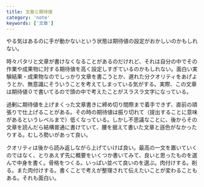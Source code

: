 ```yaml
---
title: 文章と期待値
category: 'note'
keywords: ['文章']
---
```


やる気はあるのに手が動かないという状態は期待値の設定がおかしいのかもしれない。

時々パタリと文章が書けなくなることがあるのだけれど、それは自分の中でその作業や成果物に対する期待値を高く設定しすぎているのかもしれない。面白い実験結果・成果物なのでしっかり文章を書こうとか、遅れた分クオリティをあげようとか、無意識にそういうことを考えてしまっている気がする。実際、この文章は期待値０で書いてるので頭の中で考えたことがスラスラ文字になっている。

過剰に期待値を上げまくった文章書きに締め切り間際まで着手できず、直前の頑張りで仕上げることがある。その時の期待値は振り切れて（提出することに意味があるというレベルまで）低くなっている。しかし不思議なことに、後からその文章を読んだら結構普通に書けていて、腰を据えて書いた文章と遜色がなかったりする。むしろ勢いがあって良い。

クオリティは後から読み返しながら上げていけば良い。最高の一文を置いていくのではなく、とりあえず先に概要をいくつか書いてみて、良いと思ったものを選んで中身を書く。骨格をつくる。いっぱい並べて良いのを選ぶ。肉付けする。削る。また肉付けする。書くことで考えが整理されて伝えたいことが変わることもある。それも面白い。